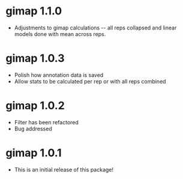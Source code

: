 
# gimap 1.1.0

* Adjustments to gimap calculations -- all reps collapsed and linear models done with mean across reps.

# gimap 1.0.3

* Polish how annotation data is saved
* Allow stats to be calculated per rep or with all reps combined

# gimap 1.0.2

* Filter has been refactored
* Bug addressed

# gimap 1.0.1

* This is an initial release of this package!
